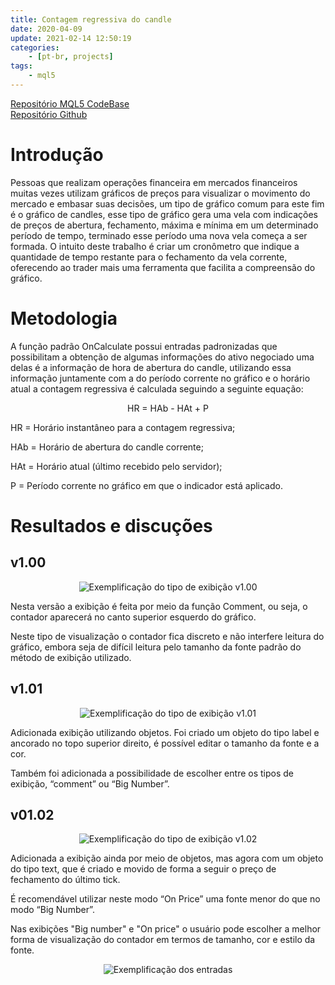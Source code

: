 ```yaml
---
title: Contagem regressiva do candle
date: 2020-04-09
update: 2021-02-14 12:50:19
categories: 
    - [pt-br, projects]
tags:
    - mql5
---
```

<a target = "_blank" rel="noopener noreferrer" href="https://www.mql5.com/pt/code/28175">Repositório MQL5 CodeBase</a><br/>
<a target = "_blank" rel="noopener noreferrer" href="https://github.com/AbraaoM/CandleCountdown">Repositório Github</a>

# Introdução

Pessoas que realizam operações financeira em mercados financeiros muitas vezes utilizam gráficos de preços para visualizar o movimento do mercado e embasar suas decisões, um tipo de gráfico comum para este fim é o gráfico de candles, esse tipo de gráfico gera uma vela com indicações de preços de abertura, fechamento, máxima e mínima em um determinado período de tempo, terminado esse período uma nova vela começa a ser formada. O intuito deste trabalho é criar um cronômetro que indique a quantidade de tempo restante para o fechamento da vela corrente, oferecendo ao trader mais uma ferramenta que facilita a compreensão do gráfico.

# Metodologia

A função padrão OnCalculate possui entradas padronizadas que possibilitam a obtenção de algumas informações do ativo negociado uma delas é a informação de hora de abertura do candle, utilizando essa informação juntamente com a do período corrente no gráfico e o horário atual a contagem regressiva é calculada seguindo a seguinte equação:

<div align = "center">
HR = HAb - HAt + P
</div>

HR = Horário instantâneo para a contagem regressiva;

HAb = Horário de abertura do candle corrente;

HAt = Horário atual (último recebido pelo servidor);

P = Período corrente no gráfico em que o indicador está aplicado.

# Resultados e discuções

## v1.00

<div align = "center">
<img src="{% asset_path cd-v100.gif %}" alt="Exemplificação do tipo de exibição v1.00"/>
</div>

Nesta versão a exibição é feita por meio da função Comment, ou seja, o contador aparecerá no canto superior esquerdo do gráfico.

Neste tipo de visualização o contador fica discreto e não interfere leitura do gráfico, embora seja de difícil leitura pelo tamanho da fonte padrão do método de exibição utilizado.

## v1.01

<div align = "center">
<img src="{% asset_path cd-v101.gif %}" alt="Exemplificação do tipo de exibição v1.01"/>
</div>

Adicionada exibição utilizando objetos. Foi criado um objeto do tipo label e ancorado no topo superior direito, é possível editar o tamanho da fonte e a cor.

Também foi adicionada a possibilidade de escolher entre os tipos de exibição, “comment” ou “Big Number”.

## v01.02

<div align = "center">
<img src="{% asset_path cd-v102.gif %}" alt="Exemplificação do tipo de exibição v1.02"/>
</div>

Adicionada a exibição ainda por meio de objetos, mas agora com um objeto do tipo text, que é criado e movido de forma a seguir o preço de fechamento do último tick.

É recomendável utilizar neste modo “On Price” uma fonte menor do que no modo “Big Number”.

Nas exibições "Big number" e "On price" o usuário pode escolher a melhor forma de visualização do contador em termos de tamanho, cor e estilo da fonte.

<div align = "center">
<img src="{% asset_path cd-entradas.png %}" alt="Exemplificação dos entradas"/>
</div>